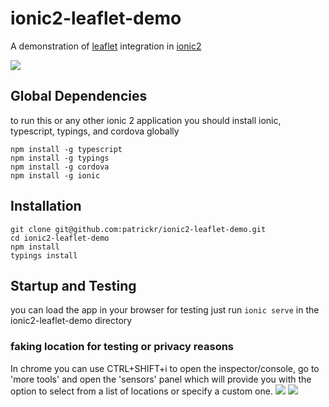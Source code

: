 # ionic2-leaflet-demo

A demonstration of [leaflet](http://leafletjs.com/) integration in [ionic2](http://ionicframework.com)

![](https://github.com/patrickr/ionic2-leaflet-demo/raw/master/screenshots/demo.png)

## Global Dependencies
to run this or any other ionic 2 application you should install ionic, typescript, typings, and cordova globally
```
npm install -g typescript
npm install -g typings
npm install -g cordova
npm install -g ionic
```
## Installation
```
git clone git@github.com:patrickr/ionic2-leaflet-demo.git
cd ionic2-leaflet-demo
npm install
typings install
```
## Startup and Testing
you can load the app in your browser for testing just run ```ionic serve``` in the ionic2-leaflet-demo directory

### faking location for testing or privacy reasons
In chrome you can use CTRL+SHIFT+i to open the inspector/console, go to 'more tools' and open the 'sensors' panel which will provide you with the option to select from a list of locations or specify a custom one.
![](https://github.com/patrickr/ionic2-leaflet-demo/raw/master/screenshots/open_sensors.png)
![](https://github.com/patrickr/ionic2-leaflet-demo/raw/master/screenshots/select_location.png)

